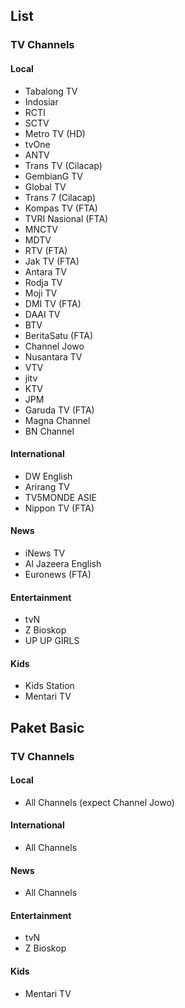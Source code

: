 ## List
### TV Channels
#### Local
* Tabalong TV
* Indosiar
* RCTI
* SCTV
* Metro TV (HD)
* tvOne
* ANTV
* Trans TV (Cilacap)
* GembianG TV
* Global TV
* Trans 7 (Cilacap)
* Kompas TV (FTA)
* TVRI Nasional (FTA)
* MNCTV
* MDTV
* RTV (FTA)
* Jak TV (FTA)
* Antara TV
* Rodja TV
* Moji TV
* DMI TV (FTA)
* DAAI TV
* BTV
* BeritaSatu (FTA)
* Channel Jowo
* Nusantara TV
* VTV
* jitv
* KTV
* JPM
* Garuda TV (FTA)
* Magna Channel
* BN Channel
#### International
* DW English
* Arirang TV
* TV5MONDE ASIE
* Nippon TV (FTA)
#### News
* iNews TV
* Al Jazeera English
* Euronews (FTA)
#### Entertainment
* tvN
* Z Bioskop
* UP UP GIRLS
#### Kids
* Kids Station
* Mentari TV
## Paket Basic
### TV Channels
#### Local
* All Channels (expect Channel Jowo)
#### International
* All Channels
#### News
* All Channels
#### Entertainment
* tvN
* Z Bioskop
#### Kids
* Mentari TV
